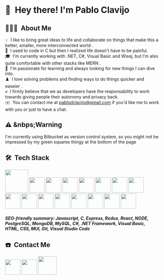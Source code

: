  # 👋 &nbsp;Hey there! I'm Pablo Clavijo

## 👨🏻‍💻 &nbsp;About Me

💡 &nbsp;I like to bring great ideas to life and collaborate on things that make this a better, smaller, more interconnected world .\
🤖 &nbsp;I used to code in C but then I realized life doesn't have to be painful.\
🎓 &nbsp;I'm currently working with .NET, C#, Visual Basic and Wisej, but I'm also quite comfortable with other stacks like MERN .\
🌱 &nbsp;I'm passionate for learning and always looking for new things I can dive into.\
♟️ &nbsp;I love solving problems and finding ways to do things quicker and easeier .\
✊ &nbsp;I firmly believe that we as developers have the responsability to work towards giving people their autonomy and privacy back.\
✉️ &nbsp;You can contact me at pablodclavijo@gmail.com if you'd like me to work with you or just to have a chat.


## ⚠️ &nbps;Warning

I'm currently using Bitbucket as version control system, so you might not be impressed by my green squares thingy at the bottom of the page


## 🛠 &nbsp;Tech Stack

<p align="left">
<img src="https://upload.wikimedia.org/wikipedia/commons/6/6a/JavaScript-logo.png" width='75px'/>
<img src="https://upload.wikimedia.org/wikipedia/commons/1/19/C_Logo.png" width='50px'/>
<img src="https://encrypted-tbn0.gstatic.com/images?q=tbn:ANd9GcShK4N4T8MBgoMzKT-iDWM1jA3RlhexlO0KncjzzcY&s" width='50px'/>
<img src="https://upload.wikimedia.org/wikipedia/commons/4/49/Redux.png" width='50px'/>
<img src="https://upload.wikimedia.org/wikipedia/commons/thumb/4/47/React.svg/1200px-React.svg.png" width='50px'/>
<img src="https://ih1.redbubble.net/image.1637717834.1604/pp,840x830-pad,1000x1000,f8f8f8.u1.jpg" width='50px'/>
 <img src="https://desarrolloweb.com/storage/tag_images/actual/BzOL16MEqsKOe0VThjF6FXPBi0uyK16lkTety9Wz.png" width='50px'/>
 <img src="https://play-lh.googleusercontent.com/Gs6kFTfe9wy0kp3RvMMhCEejwohHaVUEaY9mda3aweBM9S6BLjLo7Nu4uTNNDN9gPfk" width='50px'/>
<img src="https://upload.wikimedia.org/wikipedia/commons/thumb/2/29/Postgresql_elephant.svg/993px-Postgresql_elephant.svg.png" width='50px'/>
<img src="https://www.svgrepo.com/show/331488/mongodb.svg" width='50px'/>
<img src="https://w7.pngwing.com/pngs/732/675/png-transparent-mysql-database-dump-computer-icons-others-miscellaneous-blue-text-thumbnail.png" width='50px'/>
 
<img src="https://cdn-icons-png.flaticon.com/512/888/888859.png" width='50px'/>
<img src="https://cdn-icons-png.flaticon.com/512/732/732190.png" width='50px'/>
<img src="https://mui.com/static/logo.png" width='50px'/>
<img src="https://git-scm.com/images/logos/downloads/Git-Icon-1788C.png" width='50px'/>
<img src="https://cdn.icon-icons.com/icons2/2107/PNG/512/file_type_vscode_icon_130084.png" width='50px'/>

 ##### SEO-friendly summary: Javascript, C, Express, Redux, React, NODE, PostgreSQL, MongoDB, MySQL, C#, .NET Framework, Visual Basic, HTML, CSS, MUI, Git, Visual Studio Code
  
</p>

## ☎️ &nbsp;Contact Me

<p align='center'>

<a href="https://linkedin.com/in/pablo-david-clavijo-7653a610a"><img src="https://cdn-icons-png.flaticon.com/512/174/174857.png" width='50px'/></a>
<a href="mailto:pablodclavijo@gmail.com"><img src="https://seeklogo.com/images/M/mail-envelope-symbol-logo-4AB011B4E0-seeklogo.com.png" width='50px'/></a>
<a href="https://twitter.com/pablodclavijo"><img src="https://assets.stickpng.com/thumbs/580b57fcd9996e24bc43c53e.png" width='60px'/></a>
</p>
